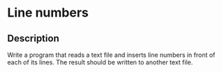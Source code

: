 # Line numbers

## Description
Write a program that reads a text file and inserts line numbers in front of each of its lines.
The result should be written to another text file.
